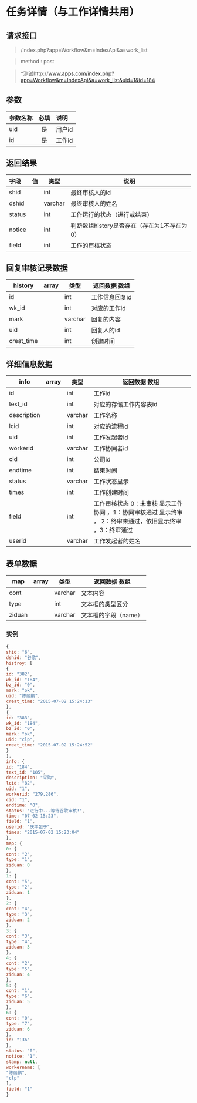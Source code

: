 # 任务详情（与工作详情共用）
## 请求接口 

> /index.php?app=Workflow&m=IndexApi&a=work_list

>  method : post

> *测试http://www.apps.com/index.php?app=Workflow&m=IndexApi&a=work_list&uid=1&id=184
## 参数

| 参数名称      |    必填 | 说明  |
| :-------- | :--------:| :-- |
|uid| 是| 用户id  |
|id| 是| 工作id  |


## 返回结果
|字段 |  值| 类型 | 说明|
|:----|----|----|-----|
|shid|  | int| 最终审核人的id|
|dshid|  | varchar| 最终审核人的姓名|
|status|  | int|工作运行的状态（进行或结束）|
|notice|  | int|判断数组history是否存在（存在为1不存在为0）|
|field|  | int| 工作的审核状态|


## 回复审核记录数据
|history|array | 类型 | 返回数据 数组|
|----|----|----|-----|
|id| |int|工作信息回复id|
|wk_id||int|对应的工作id|
|mark||varchar|回复的内容|
|uid||int|回复人的id|
|creat_time||int|创建时间|


## 详细信息数据
|info|array | 类型 | 返回数据 数组|
|----|----|----|-----|
|id| |int|工作id|
|text_id||int|对应的存储工作内容表id|
|description||varchar|工作名称|
|lcid||int|对应的流程id|
|uid||int|工作发起者id|
|workerid ||varchar|工作协同者id|
|cid|  |int|公司id|
|endtime|  |int|结束时间|
|status|  |varchar|工作状态显示|
|times|  |int|工作创建时间|
|field|  |int|工作审核状态   0：未审核 显示工作协同 ，1：协同审核通过 显示终审 ， 2：终审未通过，依旧显示终审 ，3：终审通过 |
|userid|  |varchar|工作发起者的姓名|


## 表单数据
|map|array | 类型 | 返回数据 数组|
|----|----|----|-----|
|cont| |varchar|文本内容|
|type||int|文本框的类型区分|
|ziduan||varchar|文本框的字段（name）|




### 实例

``` javascript
{
shid: "6",
dshid: "谷歌",
histroy: [
{
id: "382",
wk_id: "184",
bz_id: "0",
mark: "ok",
uid: "陈丽鹏",
creat_time: "2015-07-02 15:24:13"
},
{
id: "383",
wk_id: "184",
bz_id: "0",
mark: "ok",
uid: "clp",
creat_time: "2015-07-02 15:24:52"
}
],
info: {
id: "184",
text_id: "185",
description: "采购",
lcid: "82",
uid: "1",
workerid: "279,286",
cid: "1",
endtime: "0",
status: "进行中...等待谷歌审核!",
time: "07-02 15:23",
field: "1",
userid: "庆丰包子",
times: "2015-07-02 15:23:04"
},
map: {
0: {
cont: "2",
type: "1",
ziduan: 0
},
1: {
cont: "5",
type: "2",
ziduan: 1
},
2: {
cont: "4",
type: "3",
ziduan: 2
},
3: {
cont: "3",
type: "4",
ziduan: 3
},
4: {
cont: "2",
type: "5",
ziduan: 4
},
5: {
cont: "1",
type: "6",
ziduan: 5
},
6: {
cont: "0",
type: "7",
ziduan: 6
},
id: "136"
},
status: "0",
notice: "1",
stamp: null,
workername: [
"陈丽鹏",
"clp"
],
field: "1"
}